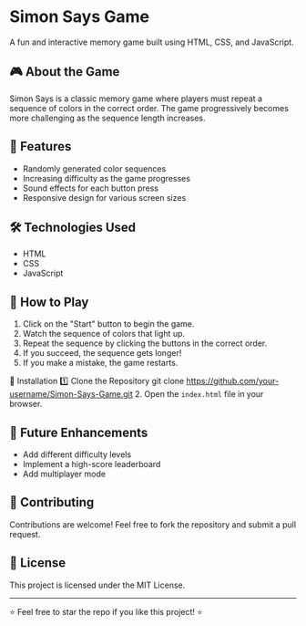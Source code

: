 # Simon Says Game

A fun and interactive memory game built using HTML, CSS, and JavaScript.

## 🎮 About the Game
Simon Says is a classic memory game where players must repeat a sequence of colors in the correct order. The game progressively becomes more challenging as the sequence length increases.

## 🚀 Features
- Randomly generated color sequences
- Increasing difficulty as the game progresses
- Sound effects for each button press
- Responsive design for various screen sizes

## 🛠️ Technologies Used
- HTML
- CSS
- JavaScript


## 🎯 How to Play
1. Click on the "Start" button to begin the game.
2. Watch the sequence of colors that light up.
3. Repeat the sequence by clicking the buttons in the correct order.
4. If you succeed, the sequence gets longer!
5. If you make a mistake, the game restarts.

📂 Installation
1️⃣ Clone the Repository
git clone https://github.com/your-username/Simon-Says-Game.git
2. Open the `index.html` file in your browser.

## 📌 Future Enhancements
- Add different difficulty levels
- Implement a high-score leaderboard
- Add multiplayer mode

## 🤝 Contributing
Contributions are welcome! Feel free to fork the repository and submit a pull request.

## 📜 License
This project is licensed under the MIT License.

---

⭐ Feel free to star the repo if you like this project! ⭐

